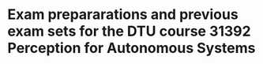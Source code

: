 # Exam prepararations and previous exam sets for the DTU course 31392 Perception for Autonomous Systems
